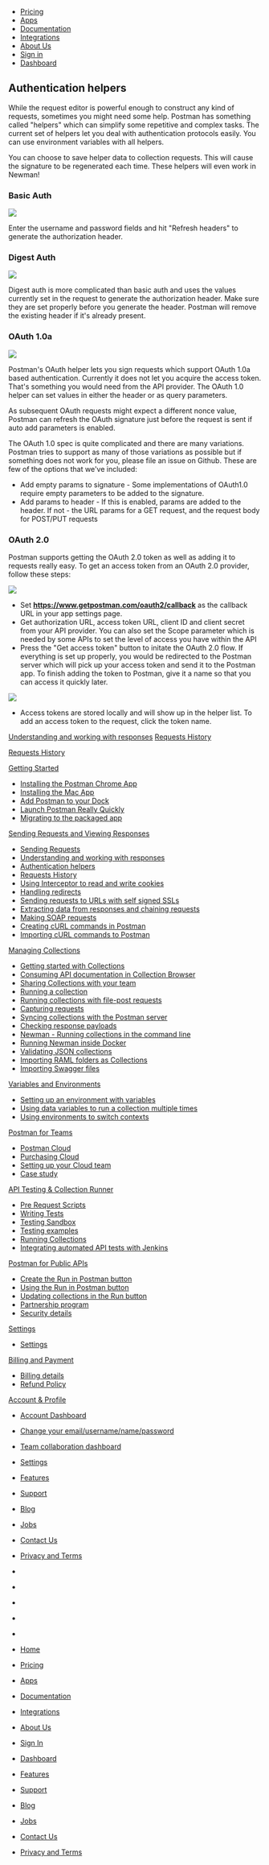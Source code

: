 [][0]

* [Pricing][1]
* [Apps][2]
* [Documentation][3]
* [Integrations][4]
* [About Us][5]
* [Sign in][6]
* [Dashboard][7]

## Authentication helpers

While the request editor is powerful enough to construct any kind of requests, sometimes you might need some help. Postman has something called "helpers" which can simplify some repetitive and complex tasks. The current set of
helpers let you deal with authentication protocols easily. You can use environment variables with all helpers.

You can choose to save helper data to collection requests. This will cause the signature to be regenerated each time. These helpers will even work in Newman!

### Basic Auth

[![](https://www.getpostman.com/img/v1/docs/thumbs/14.png)
][8]

Enter the username and password fields and hit "Refresh headers" to generate the authorization header.

### Digest Auth

[![](https://www.getpostman.com/img/v1/docs/thumbs/16.png)
][9]

Digest auth is more complicated than basic auth and uses the values currently set in the request to generate the authorization header. Make sure they are set properly before you generate the header. Postman will remove the existing header if it's already present.

### OAuth 1.0a

[![](https://www.getpostman.com/img/v1/docs/thumbs/17.png)
][10]

Postman's OAuth helper lets you sign requests which support OAuth 1.0a based authentication. Currently it does not let you acquire the access token. That's something you would need from the API provider. The OAuth 1.0 helper can set values in either the header or as query parameters.

As subsequent OAuth requests might expect a different nonce value, Postman can refresh the OAuth signature just before the request is sent if auto add parameters is enabled.

The OAuth 1.0 spec is quite complicated and there are many variations. Postman tries to support as many of those variations as possible but if something does not work for you, please file an issue on Github. These are few of the options that we've included:

* Add empty params to signature - Some implementations of OAuth1.0 require empty parameters to be added to the signature.
* Add params to header - If this is enabled, params are added to the header. If not - the URL params for a GET request, and the request body for POST/PUT requests

### OAuth 2.0

Postman supports getting the OAuth 2.0 token as well as adding it to requests really easy. To get an access token from an OAuth 2.0 provider, follow these steps:

[![](https://www.getpostman.com/img/v1/docs/thumbs/30-2.png)
][11]

* Set **https://www.getpostman.com/oauth2/callback** as the callback URL in your app settings page.
* Get authorization URL, access token URL, client ID and client secret from your API provider. You can also set the Scope parameter which is needed by some APIs to set the level of access you have within the API
* Press the "Get access token" button to initate the OAuth 2.0 flow. If everything is set up properly, you would be redirected to the Postman server which will pick up your access token and send it to the Postman app. To finish adding the token to Postman, give it a name so that you can access it quickly later.

[![](https://www.getpostman.com/img/v1/docs/thumbs/30-1.png)
][12]
* Access tokens are stored locally and will show up in the helper list. To add an access token to the request, click the token name.

[Understanding and working with responses][13]
[Requests History ][14]

[Requests History ][14]

[Getting Started][15]

* [Installing the Postman Chrome App
][16]
* [Installing the Mac App
][17]
* [Add Postman to your Dock
][18]
* [Launch Postman Really Quickly
][19]
* [Migrating to the packaged app
][20]

[Sending Requests and Viewing Responses][21]

* [Sending Requests
][22]
* [Understanding and working with responses
][13]
* [Authentication helpers
][23]
* [Requests History 
][14]
* [Using Interceptor to read and write cookies
][24]
* [Handling redirects
][25]
* [Sending requests to URLs with self signed SSLs
][26]
* [Extracting data from responses and chaining requests
][27]
* [Making SOAP requests
][28]
* [Creating cURL commands in Postman
][29]
* [Importing cURL commands to Postman
][30]

[Managing Collections][31]

* [Getting started with Collections
][32]
* [Consuming API documentation in Collection Browser
][33]
* [Sharing Collections with your team
][34]
* [Running a collection
][35]
* [Running collections with file-post requests
][36]
* [Capturing requests
][37]
* [Syncing collections with the Postman server
][38]
* [Checking response payloads
][39]
* [Newman - Running collections in the command line 
][40]
* [Running Newman inside Docker
][41]
* [Validating JSON collections
][42]
* [Importing RAML folders as Collections
][43]
* [Importing Swagger files
][44]

[Variables and Environments][45]

* [Setting up an environment with variables
][46]
* [Using data variables to run a collection multiple times
][47]
* [Using environments to switch contexts
][48]

[Postman for Teams][49]

* [Postman Cloud
][50]
* [Purchasing Cloud
][51]
* [Setting up your Cloud team
][52]
* [Case study
][53]

[API Testing & Collection Runner][54]

* [Pre Request Scripts
][55]
* [Writing Tests
][56]
* [Testing Sandbox
][57]
* [Testing examples
][58]
* [Running Collections
][59]
* [Integrating automated API tests with Jenkins
][60]

[Postman for Public APIs][61]

* [Create the Run in Postman button
][62]
* [Using the Run in Postman button
][63]
* [Updating collections in the Run button
][64]
* [Partnership program
][65]
* [Security details
][66]

[Settings][67]

* [Settings
][68]

[Billing and Payment][69]

* [Billing details
][70]
* [Refund Policy
][71]

[Account & Profile][72]

* [Account Dashboard
][73]
* [Change your email/username/name/password
][74]
* [Team collaboration dashboard
][75]
* [Settings
][68]

* [Features][76]
* [Support][77]
* [Blog][78]
* [Jobs][79]
* [Contact Us][80]
* [Privacy and Terms][81]

* [][82]
* [][83]
* [][84]
* [][85]
* [][86]

* [Home][0]
* [Pricing][1]
* [Apps][2]
* [Documentation][3]
* [Integrations][4]
* [About Us][5]
* [Sign In][6]
* [Dashboard][7]

* [Features][76]
* [Support][77]
* [Blog][78]
* [Jobs][79]
* [Contact Us][80]
* [Privacy and Terms][81]


[0]: /
[1]: /pricing
[2]: /apps
[3]: /docs/
[4]: /integrations
[5]: /about-us
[6]: https://app.getpostman.com/signup?redirect=web
[7]: https://app.getpostman.com/
[8]: https://www.getpostman.com/img/v1/docs/source/14.png
[9]: https://www.getpostman.com/img/v1/docs/source/16.png
[10]: https://www.getpostman.com/img/v1/docs/source/17.png
[11]: https://www.getpostman.com/img/v1/docs/source/30-2.png
[12]: https://www.getpostman.com/img/v1/docs/source/30-1.png
[13]: /docs/responses
[14]: /docs/history
[15]: #collapse-0
[16]: /docs/introduction
[17]: /docs/install_mac
[18]: /docs/launch
[19]: /docs/launch_chrome_quickly
[20]: /docs/migration
[21]: #collapse-1
[22]: /docs/requests
[23]: /docs/helpers
[24]: /docs/interceptor_cookies
[25]: /docs/handling_redirects
[26]: /docs/self_signed_certs
[27]: /docs/chaining_requests
[28]: /docs/soap_requests
[29]: /docs/creating_curl
[30]: /docs/importing_curl
[31]: #collapse-2
[32]: /docs/collections
[33]: /docs/consuming_api_documentation
[34]: /docs/sharing
[35]: /docs/running_collections
[36]: /docs/run_file_post_requests
[37]: /docs/capture
[38]: /docs/sync_overview
[39]: /docs/checking_payload_responses
[40]: /docs/newman_intro
[41]: /docs/newman_in_docker
[42]: /docs/validating_json_collections
[43]: /docs/importing_folders
[44]: /docs/importing_swagger
[45]: #collapse-3
[46]: /docs/environments
[47]: /docs/multiple_instances
[48]: /docs/test_multi_environments
[49]: #collapse-4
[50]: /docs/cloud
[51]: /docs/buying_cloud
[52]: /docs/cloud_team_setup
[53]: http://blog.getpostman.com/2015/12/10/belong-keeps-its-architecture-in-order-with-postman/
[54]: #collapse-5
[55]: /docs/pre_request_scripts
[56]: /docs/writing_tests
[57]: /docs/sandbox
[58]: /docs/testing_examples
[59]: /docs/running_collections-1
[60]: /docs/integrating_with_jenkins
[61]: #collapse-6
[62]: /docs/run_button
[63]: /docs/run_button_ux
[64]: /docs/update_run_button
[65]: /docs/run_partner_prog
[66]: /docs/run_security
[67]: #collapse-7
[68]: /docs/settings
[69]: #collapse-8
[70]: /docs/billing_details
[71]: /refunds
[72]: #collapse-9
[73]: /dashboard
[74]: /dashboard/edit#
[75]: /dashboard/teams
[76]: /apps#changelog
[77]: /support
[78]: http://blog.getpostman.com
[79]: /jobs/
[80]: /contact-us
[81]: /licenses/privacy
[82]: https://twitter.com/postmanclient
[83]: https://www.facebook.com/getpostman
[84]: http://blog.getpostman.com/
[85]: https://plus.google.com/+Getpostman
[86]: https://github.com/postmanlabs